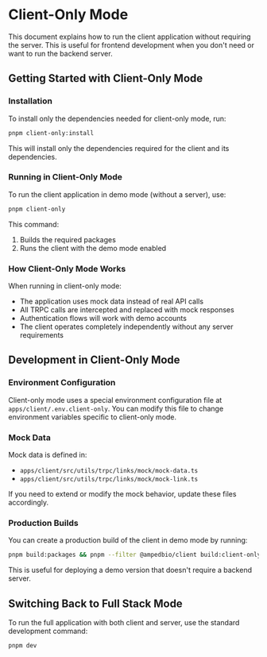 # Client-Only Mode

This document explains how to run the client application without requiring the server. This is useful for frontend development when you don't need or want to run the backend server.

## Getting Started with Client-Only Mode

### Installation

To install only the dependencies needed for client-only mode, run:

```bash
pnpm client-only:install
```

This will install only the dependencies required for the client and its dependencies.

### Running in Client-Only Mode

To run the client application in demo mode (without a server), use:

```bash
pnpm client-only
```

This command:

1. Builds the required packages
2. Runs the client with the demo mode enabled

### How Client-Only Mode Works

When running in client-only mode:

- The application uses mock data instead of real API calls
- All TRPC calls are intercepted and replaced with mock responses
- Authentication flows will work with demo accounts
- The client operates completely independently without any server requirements

## Development in Client-Only Mode

### Environment Configuration

Client-only mode uses a special environment configuration file at `apps/client/.env.client-only`. You can modify this file to change environment variables specific to client-only mode.

### Mock Data

Mock data is defined in:
- `apps/client/src/utils/trpc/links/mock/mock-data.ts`
- `apps/client/src/utils/trpc/links/mock/mock-link.ts`

If you need to extend or modify the mock behavior, update these files accordingly.

### Production Builds

You can create a production build of the client in demo mode by running:

```bash
pnpm build:packages && pnpm --filter @ampedbio/client build:client-only
```

This is useful for deploying a demo version that doesn't require a backend server.

## Switching Back to Full Stack Mode

To run the full application with both client and server, use the standard development command:

```bash
pnpm dev
```
